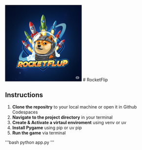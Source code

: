 <img src="./images/2.png" alt="RocketFlip Logo" width="250" height="250">
# RocketFlip

## Instructions

1. **Clone the repositry** to your local machine or open it in Github Codespaces
2. **Navigate to the project directory** in your terminal
3. **Create & Activate a virtaul enviroment** using venv or uv
4. **Install Pygame** using pip or uv pip
5. **Run the game** via terminal

'''bash
python app.py
'''
